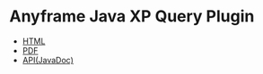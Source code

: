 Anyframe Java XP Query Plugin
====

* [HTML](http://dev.anyframejava.org/docs/anyframe/plugin/optional/xp-query/1.6.0/reference/htmlsingle/xp-query.html)
* [PDF](http://dev.anyframejava.org/docs/anyframe/plugin/optional/xp-query/1.6.0/reference/pdf/xp-query-1.6.0.pdf)
* [API(JavaDoc)](http://dev.anyframejava.org/docs/anyframe/plugin/optional/xp-query/1.6.0/javadoc/index.html)

